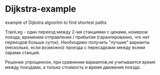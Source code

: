 # Dijkstra-example
example of Dijkstra algroritm to find shortest paths

TrainLeg - один переезд между 2-мя станциями с ценами, номером поезда,
временем отправления / прибытия (гарантированно, что нет переездов больше суток).
Необходимо получить "лучшие" варианты (несколько, если возможно) проезда с пересадками между всеми парами станций.

Решение упрощенное, при сравнении вариантов,не учитывается время между поездами, а только стоимость и время движения поезда.
